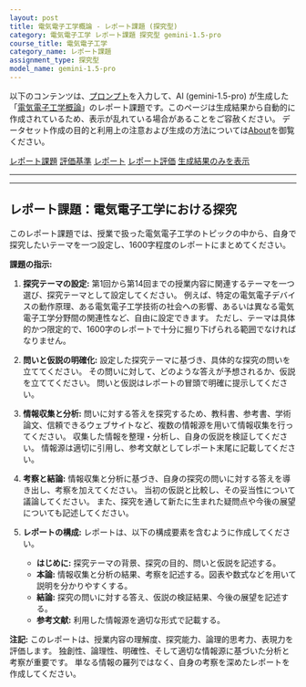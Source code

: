 ```yaml
---
layout: post
title: 電気電子工学概論 - レポート課題 (探究型)
category: 電気電子工学 レポート課題 探究型 gemini-1.5-pro
course_title: 電気電子工学
category_name: レポート課題
assignment_type: 探究型
model_name: gemini-1.5-pro
---
```


以下のコンテンツは、[プロンプト](http://127.0.0.1:8000/generated/電気電子工学/gemini-1.5-pro/prompt_レポート課題-探究型.md)を入力して、AI (gemini-1.5-pro) が生成した「[電気電子工学概論](/contents/電気電子工学/)」のレポート課題です。このページは生成結果から自動的に作成されているため、表示が乱れている場合があることをご容赦ください。
データセット作成の目的と利用上の注意および生成の方法については[About](/About)を御覧ください。

[レポート課題](../レポート課題-探究型)
[評価基準](../評価基準-探究型)
[レポート](../レポート-探究型)
[レポート評価](../レポート評価-探究型)
[生成結果のみを表示](http://127.0.0.1:8000/generated/電気電子工学/gemini-1.5-pro/レポート課題-探究型.md)
  

***
***
  
## レポート課題：電気電子工学における探究

このレポート課題では、授業で扱った電気電子工学のトピックの中から、自身で探究したいテーマを一つ設定し、1600字程度のレポートにまとめてください。

**課題の指示:**

1. **探究テーマの設定:** 第1回から第14回までの授業内容に関連するテーマを一つ選び、探究テーマとして設定してください。  例えば、特定の電気電子デバイスの動作原理、ある電気電子工学技術の社会への影響、あるいは異なる電気電子工学分野間の関連性など、自由に設定できます。  ただし、テーマは具体的かつ限定的で、1600字のレポートで十分に掘り下げられる範囲でなければなりません。

2. **問いと仮説の明確化:** 設定した探究テーマに基づき、具体的な探究の問いを立ててください。  その問いに対して、どのような答えが予想されるか、仮説を立ててください。  問いと仮説はレポートの冒頭で明確に提示してください。

3. **情報収集と分析:**  問いに対する答えを探究するため、教科書、参考書、学術論文、信頼できるウェブサイトなど、複数の情報源を用いて情報収集を行ってください。  収集した情報を整理・分析し、自身の仮説を検証してください。  情報源は適切に引用し、参考文献としてレポート末尾に記載してください。

4. **考察と結論:**  情報収集と分析に基づき、自身の探究の問いに対する答えを導き出し、考察を加えてください。  当初の仮説と比較し、その妥当性について議論してください。  また、探究を通して新たに生まれた疑問点や今後の展望についても記述してください。

5. **レポートの構成:** レポートは、以下の構成要素を含むように作成してください。

    * **はじめに:** 探究テーマの背景、探究の目的、問いと仮説を記述する。
    * **本論:** 情報収集と分析の結果、考察を記述する。図表や数式などを用いて説明を分かりやすくする。
    * **結論:** 探究の問いに対する答え、仮説の検証結果、今後の展望を記述する。
    * **参考文献:**  利用した情報源を適切な形式で記載する。


**注記:** このレポートは、授業内容の理解度、探究能力、論理的思考力、表現力を評価します。  独創性、論理性、明確性、そして適切な情報源に基づいた分析と考察が重要です。  単なる情報の羅列ではなく、自身の考察を深めたレポートを作成してください。

